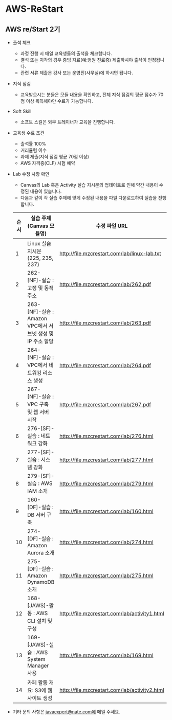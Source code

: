 # AWS-ReStart
## AWS re/Start 2기

- 출석 체크
  - 과정 진행 시 매일 교육생들의 출석을 체크합니다.
  - 결석 또는 지각의 경우 증빙 자료(예:병원 진료증) 제출하셔야 출석이 인정됩니다.
  - 관련 서류 제출은 강사 또는 운영진(사무실)에 하시면 됩니다.

- 지식 점검
  - 교육받으시는 분들은 모듈 내용을 확인하고, 전체 지식 점검의 평균 점수가 70점 이상 획득해야만 수료가 가능합니다.

- Soft Skill
  - 소프트 스킬은 외부 트레이너가 교육을 진행합니다.
 
- 교육생 수료 조건
  - 출석률 100%
  - 커리큘럼 이수
  - 과제 제출(지식 점검 평균 70점 이상)
  - AWS 자격증(CLF) 시험 예약

- Lab 수정 사항 확인
  - Canvas의 Lab 혹은 Activity 실습 지시문의 업데이트로 인해 약간 내용이 수정된 내용이 있습니다.
  - 다음과 같이 각 실습 주제에 맞게 수정된 내용을 파일 다운로드하여 실습을 진행합니다.

  |순서 | 실습 주제(Canvas 모듈명) | 수정 파일 URL
  |-----|-------|---------| 
  |1 | Linux 실습 지시문 (225, 235, 237) | http://file.mzcrestart.com/lab/linux-lab.txt |
  |2 | 262-[NF]-실습 : 고정 및 동적 주소 | http://file.mzcrestart.com/lab/262.pdf |
  |3 | 263-[NF]-실습 : Amazon VPC에서 서브넷 생성 및 IP 주소 할당 | http://file.mzcrestart.com/lab/263.pdf |
  |4 | 264-[NF]-실습 : VPC에서 네트워킹 리소스 생성 | http://file.mzcrestart.com/lab/264.pdf |
  |5 | 267-[NF]-실습 : VPC 구축 및 웹 서버 시작 | http://file.mzcrestart.com/lab/267.pdf |
  |6 | 276-[SF]-실습 : 네트워크 강화 | http://file.mzcrestart.com/lab/276.html |
  |7 | 277-[SF]-실습 : 시스템 강화 | http://file.mzcrestart.com/lab/277.html |
  |8 | 279-[SF]-실습 : AWS IAM 소개 | http://file.mzcrestart.com/lab/279.html |
  |9 | 160-[DF]-실습 : DB 서버 구축 | http://file.mzcrestart.com/lab/160.html |
  |10 | 274-[DF]-실습 : Amazon Aurora 소개 | http://file.mzcrestart.com/lab/274.html |
  |11 | 275-[DF]-실습 : Amazon DynamoDB 소개 | http://file.mzcrestart.com/lab/275.html |
  |12 | 168-[JAWS]-활동 : AWS CLI 설치 및 구성 | http://file.mzcrestart.com/lab/activity1.html |
  |13 | 169-[JAWS]-실습 : AWS System Manager 사용 | http://file.mzcrestart.com/lab/169.html |
  |14 | 카페 활동 개요: S3에 웹사이트 생성 | http://file.mzcrestart.com/lab/activity2.html |

- 기타 문의 사항은 javaexpert@nate.com에 메일 주세요.
